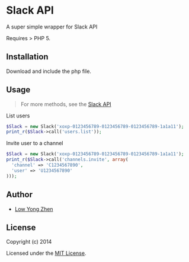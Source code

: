 Slack API
=========

A super simple wrapper for Slack API

Requires > PHP 5.

Installation
------------

Download and include the php file.

Usage
-----

> For more methods, see the [Slack API](https://api.slack.com/)

List users

```php
$Slack = new Slack('xoxp-0123456789-0123456789-0123456789-1a1a11');
print_r($Slack->call('users.list'));
```

Invite user to a channel

```php
$Slack = new Slack('xoxp-0123456789-0123456789-0123456789-1a1a11');
print_r($Slack->call('channels.invite', array(
  'channel' => 'C1234567890',
  'user' => 'U1234567890'
)));
```

Author
-------

- [Low Yong Zhen](mailto:yz@stargate.io)

License
-------

Copyright (c) 2014

Licensed under the [MIT License](http://yzlow.mit-license.org/).